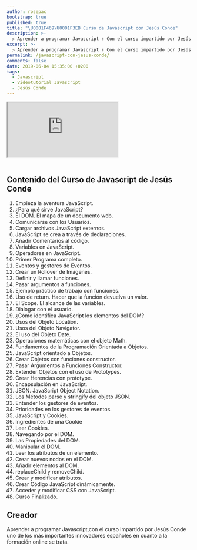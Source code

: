 ```yaml
---
author: rosepac
bootstrap: true
published: true
title: "\U0001F469‍\U0001F3EB Curso de Javascript con Jesús Conde"
description: >-
  ▷ Aprender a programar Javascript ✌️ Con el curso impartido por Jesús Conde. Uno de los más importantes innovadores españoles en formación online.
excerpt: >-
  ▷ Aprender a programar Javascript ✌️ Con el curso impartido por Jesús Conde. Uno de los más importantes innovadores españoles en formación online.
permalink: /javascript-con-jesus-conde/
comments: false
date: 2019-06-04 15:35:00 +0200
tags:
  - Javascript
  - Videotutorial Javascript
  - Jesús Conde
---
```


<div class="embed-responsive embed-responsive-16by9">
  <iframe class="embed-responsive-item" src="https://www.youtube-nocookie.com/embed/videoseries?list=PLTlBeKQnFKtIU7Ap4jNX513lI1bC9m01X" allowfullscreen></iframe>
</div><br/>

## **Contenido del Curso de Javascript de Jesús Conde**

1. Empieza la aventura JavaScript.
2. ¿Para qué sirve JavaScript?
3. El DOM. El mapa de un documento web.
4. Comunicarse con los Usuarios.
5. Cargar archivos JavaScript externos.
6. JavaScript se crea a través de declaraciones.
7. Añadir Comentarios al código.
8. Variables en JavaScript.
9. Operadores en JavaScript.
10. Primer Programa completo.
11. Eventos y gestores de Eventos.
12. Crear un Rollover de Imágenes.
13. Definir y llamar funciones.
14. Pasar argumentos a funciones.
15. Ejemplo práctico de trabajo con funciones.
16. Uso de return. Hacer que la función devuelva un valor.
17. El Scope. El alcance de las variables.
18. Dialogar con el usuario.
19. ¿Cómo identifica JavaScript los elementos del DOM?
20. Usos del Objeto Location.
21. Usos del Objeto Navigator.
22. El uso del Objeto Date.
23. Operaciones matemáticas con el objeto Math.
24. Fundamentos de la Programación Orientada a Objetos.
25. JavaScript orientado a Objetos.
26. Crear Objetos con funciones constructor.
27. Pasar Argumentos a Funciones Constructor.
28. Extender Objetos con el uso de Prototypes.
29. Crear Herencias con prototype.
30. Encapsulación en JavaScript.
31. JSON. JavaScript Object Notation.
32. Los Métodos parse y stringify del objeto JSON.
33. Entender los gestores de eventos.
34. Prioridades en los gestores de eventos.
35. JavaScript y Cookies.
36. Ingredientes de una Cookie
37. Leer Cookies.
38. Navegando por el DOM.
39. Las Propiedades del DOM.
40. Manipular el DOM.
41. Leer los atributos de un elemento.
42. Crear nuevos nodos en el DOM.
43. Añadir elementos al DOM.
44. replaceChild y removeChild.
45. Crear y modificar atributos.
46. Crear Código JavaScript dinámicamente.
47. Acceder y modificar CSS con JavaScript.
48. Curso Finalizado.

## Creador

Aprender a programar Javascript,con el curso impartido por Jesús Conde uno de los más importantes innovadores españoles en cuanto a la formación online se trata.